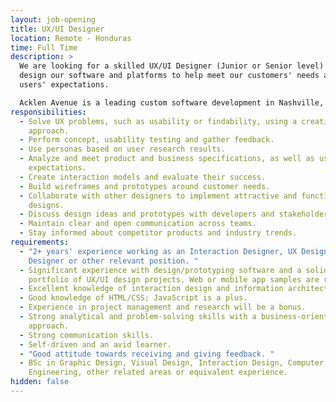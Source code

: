 ```yaml
---
layout: job-opening
title: UX/UI Designer
location: Remote - Honduras
time: Full Time
description: >
  We are looking for a skilled UX/UI Designer (Junior or Senior level) who will
  design our software and platforms to help meet our customers' needs and their
  users' expectations.

  Acklen Avenue is a leading custom software development in Nashville, Tennessee. 
responsibilities:
  - Solve UX problems, such as usability or findability, using a creative
    approach.
  - Perform concept, usability testing and gather feedback.
  - Use personas based on user research results.
  - Analyze and meet product and business specifications, as well as user
    expectations.
  - Create interaction models and evaluate their success.
  - Build wireframes and prototypes around customer needs.
  - Collaborate with other designers to implement attractive and functional
    designs.
  - Discuss design ideas and prototypes with developers and stakeholders.
  - Maintain clear and open communication across teams.
  - Stay informed about competitor products and industry trends.
requirements:
  - "2+ years' experience working as an Interaction Designer, UX Designer,
    Designer or other relevant position. "
  - Significant experience with design/prototyping software and a solid
    portfolio of UX/UI design projects. Web or mobile app samples are required.
  - Excellent knowledge of interaction design and information architecture.
  - Good knowledge of HTML/CSS; JavaScript is a plus.
  - Experience in project management and research will be a bonus.
  - Strong analytical and problem-solving skills with a business-oriented
    approach.
  - Strong communication skills.
  - Self-driven and an avid learner.
  - "Good attitude towards receiving and giving feedback. "
  - BSc in Graphic Design, Visual Design, Interaction Design, Computer Science,
    Engineering, other related areas or equivalent experience.
hidden: false
---
```

